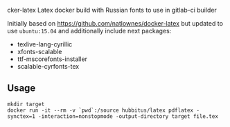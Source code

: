
cker-latex
Latex docker build with Russian fonts to use in gitlab-ci builder

Initially based on https://github.com/natlownes/docker-latex but updated to use `ubuntu:15.04` and additionally include next packages:
 * texlive-lang-cyrillic
 * xfonts-scalable
 * ttf-mscorefonts-installer
 * scalable-cyrfonts-tex

## Usage ##

    mkdir target
    docker run -it --rm -v `pwd`:/source hubbitus/latex pdflatex -synctex=1 -interaction=nonstopmode -output-directory target file.tex
